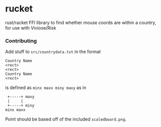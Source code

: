 # rucket

rust/racket FFI library to find whether mouse coords are within a country, for use with Viviose/Risk


### Contributing

Add stuff to ```src/countrydata.txt``` in the format
```
Country Name
<rect>
<rect>
Country Name
<rect>
```

<rect> is defined as ```minx maxx miny maxy``` as in
```
 +-----+ maxy
 |     |
 +-----+ miny
minx maxx
```

Point should be based off of the included ```scaledboard.png```.
